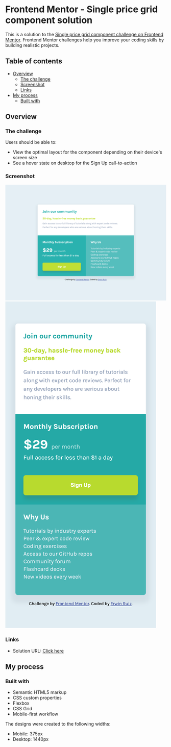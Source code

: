 # Frontend Mentor - Single price grid component solution

This is a solution to the [Single price grid component challenge on Frontend Mentor](https://www.frontendmentor.io/challenges/single-price-grid-component-5ce41129d0ff452fec5abbbc). Frontend Mentor challenges help you improve your coding skills by building realistic projects. 

## Table of contents

- [Overview](#overview)
  - [The challenge](#the-challenge)
  - [Screenshot](#screenshot)
  - [Links](#links)
- [My process](#my-process)
  - [Built with](#built-with)


## Overview

### The challenge

Users should be able to:

- View the optimal layout for the component depending on their device's screen size
- See a hover state on desktop for the Sign Up call-to-action

### Screenshot

![](./screenshots/desktop-design.png)
![](./screenshots/mobile-design.png)


### Links

- Solution URL: [Click here](https://erwinruiz.github.io/single-price-grid-component/)

## My process

### Built with

- Semantic HTML5 markup
- CSS custom properties
- Flexbox
- CSS Grid
- Mobile-first workflow


The designs were created to the following widths:

- Mobile: 375px
- Desktop: 1440px